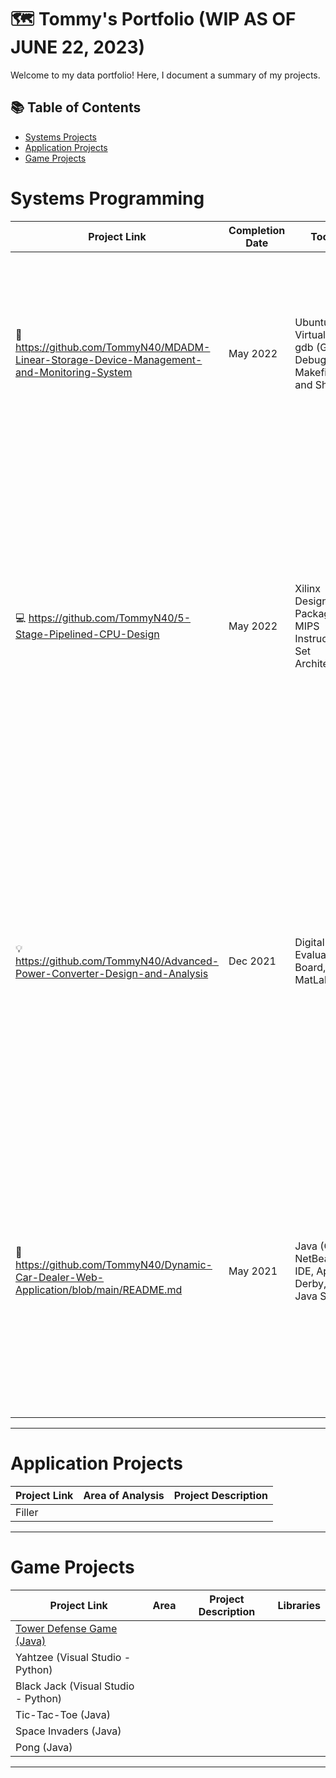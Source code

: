 # 🗺 Tommy's Portfolio (WIP AS OF JUNE 22, 2023)

Welcome to my data portfolio! Here, I document a summary of my projects. 

## 📚 Table of Contents
- [Systems Projects](#systems-projects)
- [Application Projects](#application-projects)
- [Game Projects](#game-projects)
  
# Systems Programming

| Project Link | Completion Date | Tools | Project Description | 
|---|---|---|---|
| 📱 https://github.com/TommyN40/MDADM-Linear-Storage-Device-Management-and-Monitoring-System | May 2022 | Ubuntu, VirtualBox, gdb (GNU Debugger), Makefile, and Shell | This project involved the development of robust system utilities designed to efficiently manage and monitor linear storage devices using the JBOD architecture within the Linux environment.
| 💻  https://github.com/TommyN40/5-Stage-Pipelined-CPU-Design | May 2022 | Xilinx Design Package, MIPS Instruction Set Architecture | Successfully executed the design implementation of a 5-stage pipelined CPU based on the MIPS instruction set architecture, employing the Xilinx design package for FPGAs and improved CPU performance by implementing various pipelining techniques, including hazard detection, full forwarding, and branch comparison.
| 💡 https://github.com/TommyN40/Advanced-Power-Converter-Design-and-Analysis | Dec 2021 | Digital Evaluation Board, MatLab | The "Advanced Power Converter Design and Analysis" project involved developing a functional physical prototype of a DC/DC boost converter, designing a voltage control state machine and waveform generator circuit, and conducting in-depth waveform analysis to evaluate performance and efficiency.
| 🚗 https://github.com/TommyN40/Dynamic-Car-Dealer-Web-Application/blob/main/README.md | May 2021 | Java (OOP), NetBeans IDE, Apache Derby, SQL, Java Swing | The dynamic car dealer web application, built using object-oriented programming in Java, featured CRUD operations for clients, a control panel for admin users, a Graphical User Interface designed with Java Swing and NetBeans, and a database created with Apache Derby and SQL.


***

# Application Projects

| Project Link | Area of Analysis | Project Description | 
|---|---|---|
| Filler

***

# Game Projects

| Project Link | Area | Project Description | Libraries |    
|---|---|---|---|
| [Tower Defense Game (Java)](https://github.com/TommyN40/Tower-Defense-Game)
| Yahtzee (Visual Studio - Python)
| Black Jack (Visual Studio - Python)
| Tic-Tac-Toe (Java)
| Space Invaders (Java)
| Pong (Java)


***
